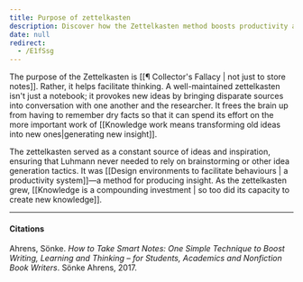 ```yaml
---
title: Purpose of zettelkasten
description: Discover how the Zettelkasten method boosts productivity and creativity by organizing notes to generate new ideas and insights for effective knowledge work and writing.
date: null
redirect:
  - /E1fSsg
---
```


The purpose of the Zettelkasten is [[¶ Collector's Fallacy | not just to store notes]]. Rather, it helps facilitate thinking. A well-maintained zettelkasten isn't just a notebook; it provokes new ideas by bringing disparate sources into conversation with one another and the researcher. It frees the brain up from having to remember dry facts so that it can spend its effort on the more important work of [[Knowledge work means transforming old ideas into new ones|generating new insight]].

The zettelkasten served as a constant source of ideas and inspiration, ensuring that Luhmann never needed to rely on brainstorming or other idea generation tactics. It was [[Design environments to facilitate behaviours | a productivity system]]—a method for producing insight. As the zettelkasten grew, [[Knowledge is a compounding investment | so too did its capacity to create new knowledge]].

---

#### Citations

Ahrens, Sönke. _How to Take Smart Notes: One Simple Technique to Boost Writing, Learning and Thinking – for Students, Academics and Nonfiction Book Writers_. Sönke Ahrens, 2017.
